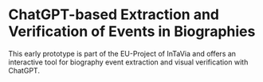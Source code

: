 # ChatGPT-based Extraction and Verification of Events in Biographies

This early prototype is part of the EU-Project of InTaVia and offers an interactive tool for biography event extraction and visual verification with ChatGPT.
